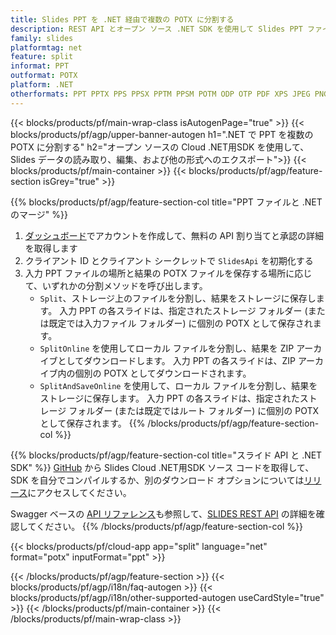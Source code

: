 ```yaml
---
title: Slides PPT を .NET 経由で複数の POTX に分割する
description: REST API とオープン ソース .NET SDK を使用して Slides PPT ファイルを POTX スライドに分割する
family: slides
platformtag: net
feature: split
informat: PPT
outformat: POTX
platform: .NET
otherformats: PPT PPTX PPS PPSX PPTM PPSM POTM ODP OTP PDF XPS JPEG PNG BMP TIFF SVG HTML5 GIF XAML
---
```


{{< blocks/products/pf/main-wrap-class isAutogenPage="true" >}}
{{< blocks/products/pf/agp/upper-banner-autogen h1=".NET で PPT を複数の POTX に分割する" h2="オープン ソースの Cloud .NET用SDK を使用して、Slides データの読み取り、編集、および他の形式へのエクスポート">}}
{{< blocks/products/pf/main-container >}}
{{< blocks/products/pf/agp/feature-section isGrey="true" >}}

{{% blocks/products/pf/agp/feature-section-col title="PPT ファイルと .NET のマージ" %}}
1. <a href="https://dashboard.aspose.cloud/">ダッシュボード</a>でアカウントを作成して、無料の API 割り当てと承認の詳細を取得します
1. クライアント ID とクライアント シークレットで ```SlidesApi``` を初期化する
1. 入力 PPT ファイルの場所と結果の POTX ファイルを保存する場所に応じて、いずれかの分割メソッドを呼び出します。
    - ```Split```、ストレージ上のファイルを分割し、結果をストレージに保存します。 入力 PPT の各スライドは、指定されたストレージ フォルダー (または既定では入力ファイル フォルダー) に個別の POTX として保存されます。
    - ```SplitOnline``` を使用してローカル ファイルを分割し、結果を ZIP アーカイブとしてダウンロードします。 入力 PPT の各スライドは、ZIP アーカイブ内の個別の POTX としてダウンロードされます。
    - ```SplitAndSaveOnline``` を使用して、ローカル ファイルを分割し、結果をストレージに保存します。 入力 PPT の各スライドは、指定されたストレージ フォルダー (または既定ではルート フォルダー) に個別の POTX として保存されます。
{{% /blocks/products/pf/agp/feature-section-col %}}

{{% blocks/products/pf/agp/feature-section-col title="スライド API と .NET SDK" %}}
[GitHub](https://github.com/aspose-slides-cloud/aspose-slides-cloud-dotnet) から Slides Cloud .NET用SDK ソース コードを取得して、SDK を自分でコンパイルするか、別のダウンロード オプションについては[リリース](https://releases.aspose.cloud/)にアクセスしてください。

Swagger ベースの [API リファレンス](https://apireference.aspose.cloud/slides/)も参照して、[SLIDES REST API](https://products.aspose.cloud/slides/curl/) の詳細を確認してください。
{{% /blocks/products/pf/agp/feature-section-col %}}

{{< blocks/products/pf/cloud-app app="split" language="net" format="potx" inputFormat="ppt" >}}

{{< /blocks/products/pf/agp/feature-section >}}
{{< blocks/products/pf/agp/i18n/faq-autogen >}}
{{< blocks/products/pf/agp/i18n/other-supported-autogen useCardStyle="true" >}}
{{< /blocks/products/pf/main-container >}}
{{< /blocks/products/pf/main-wrap-class >}}